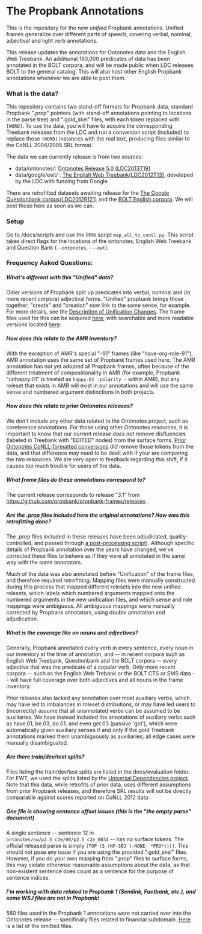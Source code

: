 # The Propbank Annotations
This is the repository for the new *unified* Propbank annotations.  Unified frames generalize over different parts of speech, covering verbal, nominal, adjectival and light verb annotations.  

This release updates the annotations for Ontonotes data and the English Web Treebank.  An additional 160,000 predicates of data has been annotated in the BOLT corpora, and will be made public when LDC releases BOLT to the general catalog. This will also host other English Propbank annotations whenever we are able to post them.


### What is the data?

This repository contains two stand-off formats for Propbank data, standard Propbank ".prop" pointers (with stand-off annotations pointing to locations in the parse tree) and ".gold_skel" files, with each token replaced with ```[WORD]```.  To use the data, you will have to acquire the corresponding Treebank releases from the LDC
and run a conversion script (included) to replace those ```[WORD]``` instances with the real text, producing files similar to the CoNLL 2004/2005 SRL format.

The data we can currently release is from two sources:
- data/ontonotes/: [Ontonotes Release 5.0 (LDC2013T19)](https://catalog.ldc.upenn.edu/LDC2013T19)
- data/google/ewt/ : [The English Web Treebank(LDC2012T13)](https://catalog.ldc.upenn.edu/LDC2012T13), developed by the LDC with funding from Google

There are retrofitted datasets awaiting release for the [The Google Questionbank corpus(LDC2012R121)](https://catalog.ldc.upenn.edu/LDC2012R121) and the [BOLT English corpora](http://www.darpa.mil/program/broad-operational-language-translation).  We will post those here as soon as we can. 

### Setup

Go to /docs/scripts and use the little script ```map_all_to_conll.py```.  This script takes direct flags for the locations of the ontonotes, English Web Treebank and Question Bank (```--ontonotes```, ```---ewt```). 

### Frequency Asked Questions: 

##### What's different with this "Unified" data?

Older versions of Propbank split up predicates into verbal, nominal and (in more recent corpora) adjectival forms.  "Unified" propbank brings those together; "create" and "creation" now link to the same sense, for example.  For more
details, see the [Description of Unification Changes](https://github.com/propbank/propbank-documentation/blob/master/other-documentation/Description-of-PB3-changes.md).  The frame files used for this can be acquired [here](https://github.com/propbank/propbank-frames/), with searchable and more readable versions located [here](http://verbs.colorado.edu/propbank/framesets-english-aliases/):

 
##### How does this relate to the AMR inventory?

With the exception of AMR's special "-91" frames (like "have-org-role-91"), AMR annotation uses the same set of Propbank frames used here.  The AMR annotation has not yet adopted all Propbank frames, often because of the different treatment of compositionality in AMR (for example,
Propbank "unhappy.01" is treated  as ```happy.01 :polarity -``` within AMR), but any roleset that exists in AMR will exist in our annotations and will use the same sense and numbered argument distinctions in both projects. 

##### How does this relate to prior Ontonotes releases?

We don't include any other data related to the Ontonotes project, such as coreference annotations.  For those using other Ontonotes resources, it is important to know that our current release *does not* remove disfluencies (labeled in Treebank with "EDITED" nodes) from the surface forms.  [Prior Ontonotes CoNLL-formatted conversions](https://github.com/ontonotes/conll-formatted-ontonotes-5.0) *did* remove those tokens from the data, and that difference may need to be dealt with if your are comparing the two resources. We are very open to feedback regarding this shift, if it causes too much trouble for users of the data. 

##### What frame files do these annotations correspond to? 

The current release corresponds to release "3.1" from https://github.com/propbank/propbank-frames/releases . 

##### Are the .prop files included here the original annotations? How was this retrofitting done? 

The .prop files included in these releases have been adjudicated, quality-controlled, and passed through [a post-processing script](https://github.com/propbank/propbank-documentation/blob/master/postprocessing-documentation/propbank-postprocessing-description.md)). Although specific details of Propbank annotation over the years have changed, we've corrected these files to behave as if they were all annotated in the same way with the same annotators.

Much of the data was also annotated before "Unification" of the frame files, and therefore required retrofitting. Mapping files were manually constructed during this process that mapped different rolesets into the new unified rolesets, which labels which numbered arguments mapped onto the numbered arguments in the new unification files, and which sense and role mappings were ambiguous.  All ambiguous mappings were manually corrected by Propbank annotators, using double annotation and adjudication. 

##### What is the coverage like on nouns and adjectives?

Generally, Propbank annotated every verb in every sentence, every noun in our inventory at the time of annotation, and -- in recent corpora such as English Web Treebank, Questionbank and the BOLT corpora -- every adjective that was the predicate of a copular verb. Only more recent corpora -- such as the English Web Trebank or the BOLT CTS or SMS data -- will have full coverage over both adjectives and all nouns in the frame inventory. 

Prior releases also lacked any annotation over most auxiliary verbs, which may have led to imbalances in roleset distributions, or may have led users to (incorrectly) assume that all unannotated verbs can be assumed to be auxiliaries. We have instead included the annotations of auxiliary verbs such as have.01, be.03, do.01, and even get.03 (passive 'got'), which were automatically given auxiliary senses if and only if the gold Treebank annotations marked them unambiguously as auxiliaries; all edge cases were manually disambiguated.

##### Are there train/dev/test splits?

Files listing the train/dev/test splits are listed in the docs/evaluation folder.  For EWT, we used the splits listed by the [Universal Dependencies project](https://github.com/UniversalDependencies/UD_English).  Note that this data, while retrofits of prior data, uses different assumptions from prior Propbank releases, and therefore SRL results will not be directly comparable against scores reported on CoNLL 2012 data. 

##### One file is showing sentence offset issues (this is the "the empty parse" document)

A single sentence -- sentence 12 in ```ontonotes/nw/p2.5_c2e/00/p2.5_c2e_0034```  -- has no surface tokens.  The official released parse is simply ```(TOP (S (NP-SBJ (-NONE- *PRO*))))```.  This should not pose any issue if you are using the provided ".gold_skel" files.  However, if you do your own mapping from ".prop" files to surface forms, this may violate otherwise reasonable assumptions about the data, as that non-existent sentence does count as a sentence for the purpose of sentence indices.  

##### I'm working with data related to Propbank 1 (Semlink, Factbank, etc.), and some WSJ files are not in Propbank!

580 files used in the Propbank 1 annotations were not carried over into the Ontonotes release -- specifically files related to financial subdomain. [Here](https://github.com/propbank/propbank-documentation/blob/master/other-documentation/missing-from-ontonotes.txt) is a list of the omitted files. 

